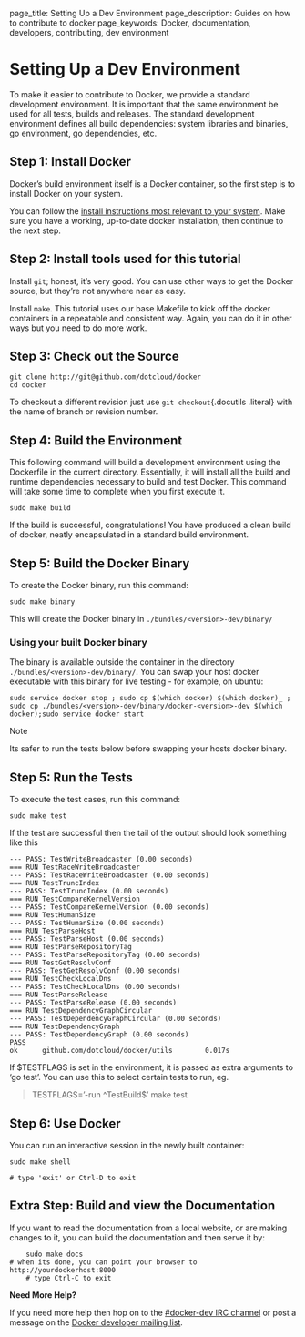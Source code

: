 page_title: Setting Up a Dev Environment
page_description: Guides on how to contribute to docker
page_keywords: Docker, documentation, developers, contributing, dev environment

Setting Up a Dev Environment
===========================================================================================

To make it easier to contribute to Docker, we provide a standard
development environment. It is important that the same environment be
used for all tests, builds and releases. The standard development
environment defines all build dependencies: system libraries and
binaries, go environment, go dependencies, etc.

Step 1: Install Docker
------------------------------------------------------------------------------

Docker’s build environment itself is a Docker container, so the first
step is to install Docker on your system.

You can follow the [install instructions most relevant to your
system](https://docs.docker.io/en/latest/installation/). Make sure you
have a working, up-to-date docker installation, then continue to the
next step.

Step 2: Install tools used for this tutorial
--------------------------------------------------------------------------------------------------------------------------

Install `git`; honest, it’s very good. You can use
other ways to get the Docker source, but they’re not anywhere near as
easy.

Install `make`. This tutorial uses our base Makefile
to kick off the docker containers in a repeatable and consistent way.
Again, you can do it in other ways but you need to do more work.

Step 3: Check out the Source
------------------------------------------------------------------------------------------

    git clone http://git@github.com/dotcloud/docker
    cd docker

To checkout a different revision just use `git checkout`{.docutils
.literal} with the name of branch or revision number.

Step 4: Build the Environment
--------------------------------------------------------------------------------------------

This following command will build a development environment using the
Dockerfile in the current directory. Essentially, it will install all
the build and runtime dependencies necessary to build and test Docker.
This command will take some time to complete when you first execute it.

    sudo make build

If the build is successful, congratulations! You have produced a clean
build of docker, neatly encapsulated in a standard build environment.

Step 5: Build the Docker Binary
------------------------------------------------------------------------------------------------

To create the Docker binary, run this command:

    sudo make binary

This will create the Docker binary in
`./bundles/<version>-dev/binary/`

### Using your built Docker binary

The binary is available outside the container in the directory
`./bundles/<version>-dev/binary/`. You can swap your
host docker executable with this binary for live testing - for example,
on ubuntu:

    sudo service docker stop ; sudo cp $(which docker) $(which docker)_ ; sudo cp ./bundles/<version>-dev/binary/docker-<version>-dev $(which docker);sudo service docker start

Note

Its safer to run the tests below before swapping your hosts docker
binary.

Step 5: Run the Tests
----------------------------------------------------------------------------

To execute the test cases, run this command:

    sudo make test

If the test are successful then the tail of the output should look
something like this

    --- PASS: TestWriteBroadcaster (0.00 seconds)
    === RUN TestRaceWriteBroadcaster
    --- PASS: TestRaceWriteBroadcaster (0.00 seconds)
    === RUN TestTruncIndex
    --- PASS: TestTruncIndex (0.00 seconds)
    === RUN TestCompareKernelVersion
    --- PASS: TestCompareKernelVersion (0.00 seconds)
    === RUN TestHumanSize
    --- PASS: TestHumanSize (0.00 seconds)
    === RUN TestParseHost
    --- PASS: TestParseHost (0.00 seconds)
    === RUN TestParseRepositoryTag
    --- PASS: TestParseRepositoryTag (0.00 seconds)
    === RUN TestGetResolvConf
    --- PASS: TestGetResolvConf (0.00 seconds)
    === RUN TestCheckLocalDns
    --- PASS: TestCheckLocalDns (0.00 seconds)
    === RUN TestParseRelease
    --- PASS: TestParseRelease (0.00 seconds)
    === RUN TestDependencyGraphCircular
    --- PASS: TestDependencyGraphCircular (0.00 seconds)
    === RUN TestDependencyGraph
    --- PASS: TestDependencyGraph (0.00 seconds)
    PASS
    ok      github.com/dotcloud/docker/utils        0.017s

If \$TESTFLAGS is set in the environment, it is passed as extra
arguments to ‘go test’. You can use this to select certain tests to run,
eg.

> TESTFLAGS=’-run \^TestBuild\$’ make test

Step 6: Use Docker
----------------------------------------------------------------------

You can run an interactive session in the newly built container:

    sudo make shell

    # type 'exit' or Ctrl-D to exit

Extra Step: Build and view the Documentation
--------------------------------------------------------------------------------------------------------------------------

If you want to read the documentation from a local website, or are
making changes to it, you can build the documentation and then serve it
by:

        sudo make docs
    # when its done, you can point your browser to http://yourdockerhost:8000
        # type Ctrl-C to exit

**Need More Help?**

If you need more help then hop on to the [\#docker-dev IRC
channel](irc://chat.freenode.net#docker-dev) or post a message on the
[Docker developer mailing
list](https://groups.google.com/d/forum/docker-dev).
